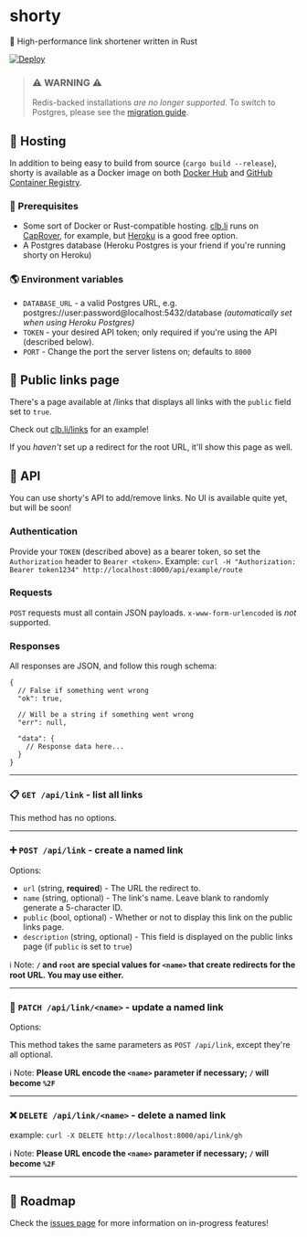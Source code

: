 # shorty

🔗 High-performance link shortener written in Rust

[![Deploy](https://www.herokucdn.com/deploy/button.svg)](https://heroku.com/deploy?template=https://github.com/cjdenio/shorty)

> ### ⚠️ WARNING ⚠️
>
> Redis-backed installations _are no longer supported_. To switch to Postgres, please see the [migration guide](MIGRATION.md).

## 💾 Hosting

In addition to being easy to build from source (`cargo build --release`), shorty is available as a Docker image on both [Docker Hub](https://hub.docker.com/r/cjdenio/shorty) and [GitHub Container Registry](https://ghcr.io/cjdenio/shorty).

### 🏁 Prerequisites

- Some sort of Docker or Rust-compatible hosting. [clb.li](https://clb.li) runs on [CapRover](https://caprover.com), for example, but [Heroku](https://heroku.com) is a good free option.
- A Postgres database (Heroku Postgres is your friend if you're running shorty on Heroku)

### 🌎 Environment variables

- `DATABASE_URL` - a valid Postgres URL, e.g. postgres://user:password@localhost:5432/database _(automatically set when using Heroku Postgres)_
- `TOKEN` - your desired API token; only required if you're using the API (described below).
- `PORT` - Change the port the server listens on; defaults to `8000`

## 👀 Public links page

There's a page available at /links that displays all links with the `public` field set to `true`.

Check out [clb.li/links](https://clb.li/links) for an example!

If you _haven't_ set up a redirect for the root URL, it'll show this page as well.

## 📡 API

You can use shorty's API to add/remove links. No UI is available quite yet, but will be soon!

### Authentication

Provide your `TOKEN` (described above) as a bearer token, so set the `Authorization` header to `Bearer <token>`. Example: `curl -H "Authorization: Bearer token1234" http://localhost:8000/api/example/route`

### Requests

`POST` requests must all contain JSON payloads. `x-www-form-urlencoded` is _not_ supported.

### Responses

All responses are JSON, and follow this rough schema:

```jsonc
{
  // False if something went wrong
  "ok": true,

  // Will be a string if something went wrong
  "err": null,

  "data": {
    // Response data here...
  }
}
```

---

### 📋 `GET /api/link` - list all links

This method has no options.

---

### ➕ `POST /api/link` - create a named link

Options:

- `url` (string, **required**) - The URL the redirect to.
- `name` (string, optional) - The link's name. Leave blank to randomly generate a 5-character ID.
- `public` (bool, optional) - Whether or not to display this link on the public links page.
- `description` (string, optional) - This field is displayed on the public links page (if `public` is set to `true`)

ℹ️ Note:
**`/` and `root` are special values for `<name>` that create redirects for the root URL. You may use either.**

---

### 📝 `PATCH /api/link/<name>` - update a named link

Options:

This method takes the same parameters as `POST /api/link`, except they're all optional.

ℹ️ Note:
**Please URL encode the `<name>` parameter if necessary; `/` will become `%2F`**

---

### ❌ `DELETE /api/link/<name>` - delete a named link

example: `curl -X DELETE http://localhost:8000/api/link/gh`

ℹ️ Note:
**Please URL encode the `<name>` parameter if necessary; `/` will become `%2F`**

---

## 🚗 Roadmap

Check the [issues page](https://github.com/cjdenio/shorty/issues) for more information on in-progress features!
